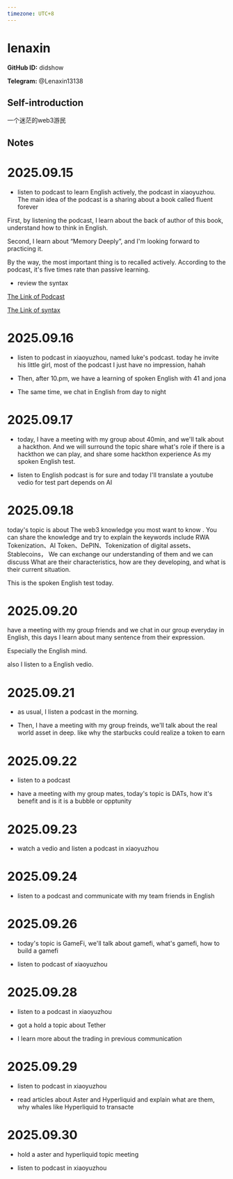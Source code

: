 ```yaml
---
timezone: UTC+8
---
```


# lenaxin

**GitHub ID:** didshow

**Telegram:** @Lenaxin13138

## Self-introduction

一个迷茫的web3游民

## Notes
<!-- Content_START -->
# 2025.09.15
<!-- DAILY_CHECKIN_2025-09-15_START -->
-   listen to podcast to learn English actively, the podcast in xiaoyuzhou. The main idea of the podcast is a sharing about a book called fluent forever
    

First, by listening the podcast, I learn about the back of author of this book, understand how to think in English.

Second, I learn about “Memory Deeply”, and I'm looking forward to practicing it.

By the way, the most important thing is to recalled actively. According to the podcast, it's five times rate than passive learning.

-   review the syntax
    

[The Link of Podcast](https://www.xiaoyuzhoufm.com/episode/6847ec6bb23ed76e604d99bc)

[The Link of syntax](https://hzpt-inet-club.github.io/english-note/guide/adverb.html)
<!-- DAILY_CHECKIN_2025-09-15_END -->


# 2025.09.16
<!-- DAILY_CHECKIN_2025-09-16_START -->
-   listen to podcast in xiaoyuzhou, named luke's podcast. today he invite his little girl, most of the podcast I just have no impression, hahah
    
-   Then, after 10.pm, we have a learning of spoken English with 41 and jona
    
-   The same time, we chat in English from day to night
<!-- DAILY_CHECKIN_2025-09-16_END -->


# 2025.09.17
<!-- DAILY_CHECKIN_2025-09-17_START -->
-   today, I have a meeting with my group about 40min, and we'll talk about a hackthon. And we will surround the topic share what's role if there is a hackthon we can play, and share some hackthon experience As my spoken English test.
    
-   listen to English podcast is for sure and today I'll translate a youtube vedio for test part depends on AI
<!-- DAILY_CHECKIN_2025-09-17_END -->


# 2025.09.18
<!-- DAILY_CHECKIN_2025-09-18_START -->
today's topic is about The web3 knowledge you most want to know . You can share the knowledge and try to explain the keywords include RWA Tokenization、AI Token、DePIN、Tokenization of digital assets、Stablecoins， We can exchange our understanding of them and we can discuss What are their characteristics, how are they developing, and what is their current situation.

This is the spoken English test today.
<!-- DAILY_CHECKIN_2025-09-18_END -->


# 2025.09.20
<!-- DAILY_CHECKIN_2025-09-20_START -->
have a meeting with my group friends and we chat in our group everyday in English, this days I learn about many sentence from their expression.

Especially the English mind.

also I listen to a English vedio.
<!-- DAILY_CHECKIN_2025-09-20_END -->


# 2025.09.21
<!-- DAILY_CHECKIN_2025-09-21_START -->
-   as usual, I listen a podcast in the morning.
    
-   Then, I have a meeting with my group freinds, we'll talk about the real world asset in deep. like why the starbucks could realize a token to earn
<!-- DAILY_CHECKIN_2025-09-21_END -->


# 2025.09.22
<!-- DAILY_CHECKIN_2025-09-22_START -->
-   listen to a podcast
    
-   have a meeting with my group mates, today's topic is DATs, how it's benefit and is it is a bubble or opptunity
<!-- DAILY_CHECKIN_2025-09-22_END -->


# 2025.09.23
<!-- DAILY_CHECKIN_2025-09-23_START -->
-   watch a vedio and listen a podcast in xiaoyuzhou
<!-- DAILY_CHECKIN_2025-09-23_END -->


# 2025.09.24
<!-- DAILY_CHECKIN_2025-09-24_START -->
-   listen to a podcast and communicate with my team friends in English
<!-- DAILY_CHECKIN_2025-09-24_END -->


# 2025.09.26
<!-- DAILY_CHECKIN_2025-09-26_START -->
-   today's topic is GameFi, we'll talk about gamefi, what's gamefi, how to build a gamefi
    
-   listen to podcast of xiaoyuzhou
<!-- DAILY_CHECKIN_2025-09-26_END -->


# 2025.09.28
<!-- DAILY_CHECKIN_2025-09-28_START -->
-   listen to a podcast in xiaoyuzhou
    
-   got a hold a topic about Tether
    
-   I learn more about the trading in previous communication
<!-- DAILY_CHECKIN_2025-09-28_END -->


# 2025.09.29
<!-- DAILY_CHECKIN_2025-09-29_START -->
-   listen to podcast in xiaoyuzhou
    
-   read articles about Aster and Hyperliquid and explain what are them, why whales like Hyperliquid to transacte
<!-- DAILY_CHECKIN_2025-09-29_END -->


# 2025.09.30
<!-- DAILY_CHECKIN_2025-09-30_START -->
-   hold a aster and hyperliquid topic meeting
    
-   listen to podcast in xiaoyuzhou
<!-- DAILY_CHECKIN_2025-09-30_END -->
<!-- Content_END -->
